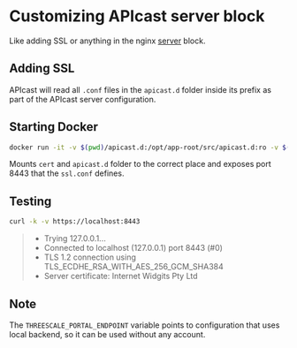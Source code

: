 # Customizing APIcast server block

Like adding SSL or anything in the nginx [server](http://nginx.org/en/docs/http/ngx_http_core_module.html#server) block.

## Adding SSL

APIcast will read all `.conf` files in the `apicast.d` folder inside its prefix as part of the APIcast server configuration.

## Starting Docker

```sh
docker run -it -v $(pwd)/apicast.d:/opt/app-root/src/apicast.d:ro -v $(pwd)/cert:/opt/app-root/src/conf/cert:ro -e THREESCALE_PORTAL_ENDPOINT=https://git.io/vXHTA -e THREESCALE_DEPLOYMENT_ENV=staging -p 8443:8443 quay.io/3scale/apicast:master
```

Mounts `cert` and `apicast.d` folder to the correct place and exposes port 8443 that the `ssl.conf` defines.

## Testing

```sh
curl -k -v https://localhost:8443
```

> *   Trying 127.0.0.1...
> *   Connected to localhost (127.0.0.1) port 8443 (#0)
> *   TLS 1.2 connection using TLS_ECDHE_RSA_WITH_AES_256_GCM_SHA384
> *   Server certificate: Internet Widgits Pty Ltd

## Note

The `THREESCALE_PORTAL_ENDPOINT` variable points to configuration that uses local backend, so it can be used without any account.
